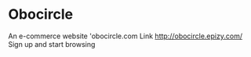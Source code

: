 # Obocircle
An e-commerce website 'obocircle.com 
Link http://obocircle.epizy.com/
Sign up and start browsing 
